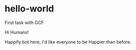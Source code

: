 # hello-world
First task with GCF

Hi Humans!

Happify bot here, I'd like everyone to be Happier than before.
